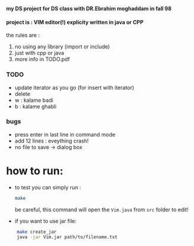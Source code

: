 **my DS project for DS class with DR.Ebrahim moghaddam in fall 98**

#### project is : VIM editor(!) explicity written in java or CPP

the rules are :
1. no using any library (import or include)
2. just with cpp or java
3. more info in TODO.pdf

### TODO
+ update iterator as you go (for insert with iterator)
+ delete
+ w : kalame badi
+ b : kalame ghabli 


### bugs
+ press enter in last line in command mode 
+ add 12 lines : eveything crash!
+ no file to save -> dialog box

# how to run: 
+ to test you can simply run : 
	
	```bash
	make
	```
	be careful, this command will open the `Vim.java` from `src` folder to edit! 
	
	
	
+ if you want to use jar file:
```bash
    make create_jar
    java -jar Vim.jar path/to/filename.txt
```
